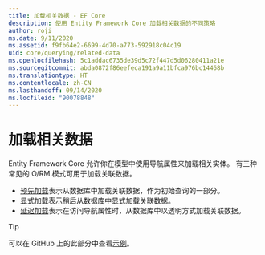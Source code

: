 ```yaml
---
title: 加载相关数据 - EF Core
description: 使用 Entity Framework Core 加载相关数据的不同策略
author: roji
ms.date: 9/11/2020
ms.assetid: f9fb64e2-6699-4d70-a773-592918c04c19
uid: core/querying/related-data
ms.openlocfilehash: 5c1addac6735de39d5c72f447d5d06280411a21e
ms.sourcegitcommit: abda0872f86eefeca191a9a11bfca976bc14468b
ms.translationtype: HT
ms.contentlocale: zh-CN
ms.lasthandoff: 09/14/2020
ms.locfileid: "90078848"
---
```

# <a name="loading-related-data"></a>加载相关数据

Entity Framework Core 允许你在模型中使用导航属性来加载相关实体。 有三种常见的 O/RM 模式可用于加载关联数据。

* [预先加载](xref:core/querying/related-data/eager)表示从数据库中加载关联数据，作为初始查询的一部分。
* [显式加载](xref:core/querying/related-data/explicit)表示稍后从数据库中显式加载关联数据。
* [延迟加载](xref:core/querying/related-data/lazy)表示在访问导航属性时，从数据库中以透明方式加载关联数据。

> [!TIP]
> 可以在 GitHub 上的此部分中查看[示例](https://github.com/dotnet/EntityFramework.Docs/tree/master/samples/core/Querying)。
